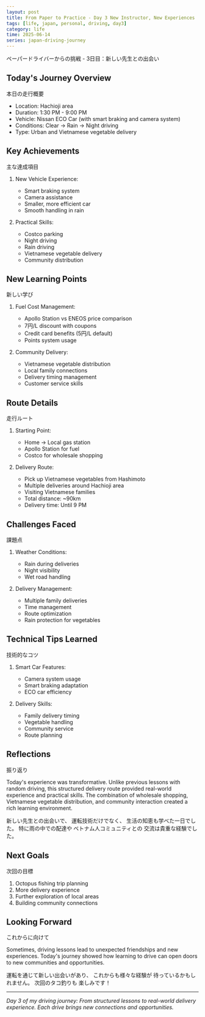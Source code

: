 ```yaml
---
layout: post
title: From Paper to Practice - Day 3 New Instructor, New Experiences
tags: [life, japan, personal, driving, day3]
category: life
time: 2025-06-14
series: japan-driving-journey
---
```


ペーパードライバーからの挑戦 - 3日目：新しい先生との出会い

## Today's Journey Overview

本日の走行概要

- Location: Hachioji area
- Duration: 1:30 PM - 9:00 PM
- Vehicle: Nissan ECO Car (with smart braking and camera system)
- Conditions: Clear → Rain → Night driving
- Type: Urban and Vietnamese vegetable delivery

## Key Achievements

主な達成項目

1. New Vehicle Experience:
   - Smart braking system
   - Camera assistance
   - Smaller, more efficient car
   - Smooth handling in rain

2. Practical Skills:
   - Costco parking
   - Night driving
   - Rain driving
   - Vietnamese vegetable delivery
   - Community distribution

## New Learning Points

新しい学び

1. Fuel Cost Management:
   - Apollo Station vs ENEOS price comparison
   - 7円/L discount with coupons
   - Credit card benefits (5円/L default)
   - Points system usage

2. Community Delivery:
   - Vietnamese vegetable distribution
   - Local family connections
   - Delivery timing management
   - Customer service skills

## Route Details

走行ルート

1. Starting Point:
   - Home → Local gas station
   - Apollo Station for fuel
   - Costco for wholesale shopping

2. Delivery Route:
   - Pick up Vietnamese vegetables from Hashimoto
   - Multiple deliveries around Hachioji area
   - Visiting Vietnamese families
   - Total distance: ~90km
   - Delivery time: Until 9 PM

## Challenges Faced

課題点

1. Weather Conditions:
   - Rain during deliveries
   - Night visibility
   - Wet road handling

2. Delivery Management:
   - Multiple family deliveries
   - Time management
   - Route optimization
   - Rain protection for vegetables

## Technical Tips Learned

技術的なコツ

1. Smart Car Features:
   - Camera system usage
   - Smart braking adaptation
   - ECO car efficiency

2. Delivery Skills:
   - Family delivery timing
   - Vegetable handling
   - Community service
   - Route planning

## Reflections

振り返り

Today's experience was transformative. Unlike previous lessons with random driving, this structured delivery route provided real-world experience and practical skills. The combination of wholesale shopping, Vietnamese vegetable distribution, and community interaction created a rich learning environment.

新しい先生との出会いで、
運転技術だけでなく、
生活の知恵も学べた一日でした。
特に雨の中での配達や
ベトナム人コミュニティとの
交流は貴重な経験でした。

## Next Goals

次回の目標

1. Octopus fishing trip planning
2. More delivery experience
3. Further exploration of local areas
4. Building community connections

## Looking Forward

これからに向けて

Sometimes, driving lessons lead to unexpected friendships and new experiences. Today's journey showed how learning to drive can open doors to new communities and opportunities.

運転を通じて新しい出会いがあり、
これからも様々な経験が
待っているかもしれません。
次回のタコ釣りも
楽しみです！

---
*Day 3 of my driving journey: From structured lessons to real-world delivery experience. Each drive brings new connections and opportunities.*